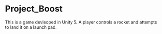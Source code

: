 # Project_Boost 
This is a game devleoped in Unity 5. A player controls a rocket and attempts to land it on a launch pad.
